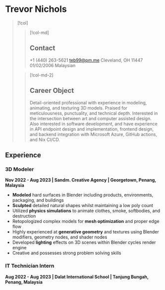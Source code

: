 # Trevor Nichols
> [!col]
>> [!col-md]
>> ## Contact
>> +1 (440) 263-5621
>> teb99@pm.me
>> Cleveland, OH 11447
>> 01/02/2006
>> Malaysian
>
>> [!col-md-2]
>> ## Career Object
>> Detail-oriented professional with experience in modeling, animating, and texturing 3D models. Praised for meticulousness, punctuality, and technical depth. Interested in the intersection between art and computer assisted design. Also interested in software development, and have experience in API endpoint design and implementation, frontend design, and backend integration with Microsoft Azure, GitHub actions, and Nix CI/CD.

## Experience
### 3D Modeler
**Nov 2022 - Aug 2023 | Sandm. Creative Agency | Georgetown, Penang, Malaysia**

- **Modeled** hard surfaces in Blender including products, environments, packaging, and buildings
- **Sculpted** detailed natural shapes whilst maintaining a low poly count
- Utilized **physics simulations** to animate clothes, smoke, softbodies, and destruction
- Retopologized complex models for **mesh optimization** and proper edge flow
- Highly experienced at **generative geometry** and textures using Blender modifiers, geometry nodes, and shader nodes
- Developed **lighting** effects on 3D scenes within Blender cycles render engine
- Creative and possesses strong problem solving skills

### IT Technician Intern
**Aug 2022 - Aug 2023 | Dalat International School | Tanjung Bungah, Penang, Malaysia**

